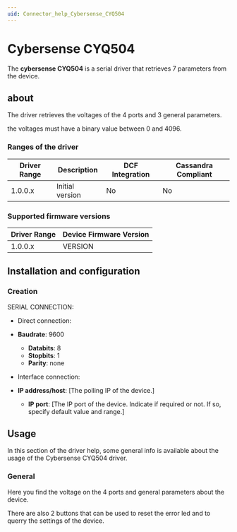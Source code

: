 ```yaml
---
uid: Connector_help_Cybersense_CYQ504
---
```


# Cybersense CYQ504

The **cybersense CYQ504** is a serial driver that retrieves 7 parameters from the device.

## about

The driver retrieves the voltages of the 4 ports and 3 general parameters.

the voltages must have a binary value between 0 and 4096.

### Ranges of the driver

| **Driver Range** | **Description** | **DCF Integration** | **Cassandra Compliant** |
|------------------|-----------------|---------------------|-------------------------|
| 1.0.0.x          | Initial version | No                  | No                      |

### Supported firmware versions

| **Driver Range** | **Device Firmware Version** |
|------------------|-----------------------------|
| 1.0.0.x          | VERSION                     |

## Installation and configuration

### Creation

SERIAL CONNECTION:

- Direct connection:

- **Baudrate**: 9600
  - **Databits**: 8
  - **Stopbits**: 1
  - **Parity**: none

- Interface connection:

- **IP address/host**: \[The polling IP of the device.\]
  - **IP port**: \[The IP port of the device. Indicate if required or not. If so, specify default value and range.\]

## Usage

In this section of the driver help, some general info is available about the usage of the Cybersense CYQ504 driver.

### General

Here you find the voltage on the 4 ports and general parameters about the device.

There are also 2 buttons that can be used to reset the error led and to querry the settings of the device.
